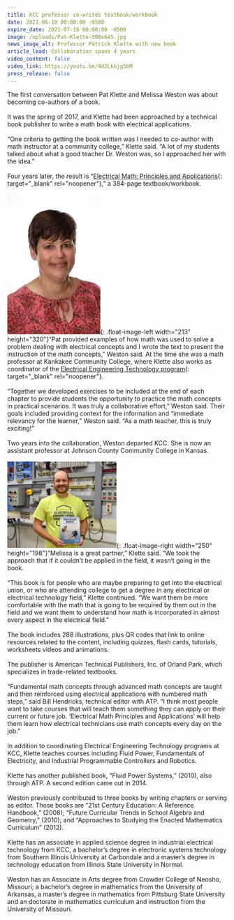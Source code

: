 ```yaml
---
title: KCC professor co-writes textbook/workbook
date: 2021-06-10 00:00:00 -0500
expire_date: 2021-07-16 00:00:00 -0500
image: /uploads/Pat-Klette-580x645.jpg
news_image_alt: Professor Patrick Klette with new book
article_lead: Collaboration spans 4 years
video_content: false
video_link: https://youtu.be/4d2LkGjg5bM
press_release: false
---
```

The first conversation between Pat Klette and Melissa Weston was about becoming co-authors of a book.<br><br>It was the spring of 2017, and Klette had been approached by a technical book publisher to write a math book with electrical applications.&nbsp;<br><br>“One criteria to getting the book written was I needed to co-author with math instructor at a community college,” Klette said. “A lot of my students talked about what a good teacher Dr. Weston was, so I approached her with the idea.”<br><br>Four years later, the result is “[Electrical Math: Principles and Applications](https://www.atplearning.com/product/1776/electrical-math-principles-and-applications){: target="_blank" rel="noopener"},” a 384-page textbook/workbook.<br><br>![](/uploads/melissa-weston-1.jpg){: .float-image-left width="213" height="320"}“Pat provided examples of how math was used to solve a problem dealing with electrical concepts and I wrote the text to present the instruction of the math concepts,” Weston said. At the time she was a math professor at Kankakee Community College, where Klette also works as coordinator of the [Electrical Engineering Technology program](https://kcc.smartcatalogiq.com/2021-2022/Academic-Catalog/Programs-of-Study-by-Area/Industrial-and-Manufacturing-Technologies/Electrical-Engineering-Technology-Includes-Renewable-Energy){: target="_blank" rel="noopener"}.<br><br>“Together we developed exercises to be included at the end of each chapter to provide students the opportunity to practice the math concepts in practical scenarios. It was truly a collaborative effort,” Weston said. Their goals included providing context for the information and “immediate relevancy for the learner,” Weston said. “As a math teacher, this is truly exciting\!”<br><br>Two years into the collaboration, Weston departed KCC. She is now an assistant professor at Johnson County Community College in Kansas.&nbsp;<br><br>![](/uploads/pat-klette-250x198.jpg){: .float-image-right width="250" height="198"}“Melissa is a great partner,” Klette said. “We took the approach that if it couldn’t be applied in the field, it wasn’t going in the book.<br><br>“This book is for people who are maybe preparing to get into the electrical union, or who are attending college to get a degree in any electrical or electrical technology field,” Klette continued. “We want them be more comfortable with the math that is going to be required by them out in the field and we want them to understand how math is incorporated in almost every aspect in the electrical field.”<br><br>The book includes 288 illustrations, plus QR codes that link to online resources related to the content, including quizzes, flash cards, tutorials, worksheets videos and animations.&nbsp;<br><br>The publisher is American Technical Publishers, Inc. of Orland Park, which specializes in trade-related textbooks.<br><br>“Fundamental math concepts through advanced math concepts are taught and then reinforced using electrical applications with numbered math steps,” said Bill Hendricks, technical editor with ATP. “I think most people want to take courses that will teach them something they can apply on their current or future job. ‘Electrical Math Principles and Applications’ will help them learn how electrical technicians use math concepts every day on the job.”<br><br>In addition to coordinating Electrical Engineering Technology programs at KCC, Klette teaches courses including Fluid Power, Fundamentals of Electricity, and Industrial Programmable Controllers and Robotics.<br><br>Klette has another published book, “Fluid Power Systems,” (2010), also through ATP. A second edition came out in 2014.<br><br>Weston previously contributed to three books by writing chapters or serving as editor. Those books are “21st Century Education: A Reference Handbook,” (2008); “Future Curricular Trends in School Algebra and Geometry,” (2010); and “Approaches to Studying the Enacted Mathematics Curriculum” (2012).&nbsp;<br><br>Klette has an associate in applied science degree in industrial electrical technology from KCC, a bachelor’s degree in electronic systems technology from Southern Illinois University at Carbondale and a master’s degree in technology education from Illinois State University in Normal.<br><br>Weston has an Associate in Arts degree from Crowder College of Neosho, Missouri; a bachelor’s degree in mathematics from the University of Arkansas, a master’s degree in mathematics from Pittsburg State University and an doctorate in mathematics curriculum and instruction from the University of Missouri.
